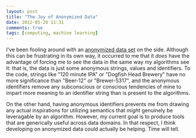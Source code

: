 ```yaml
---
layout: post
title: "The Joy of Anonymized Data"
date: 2012-05-20 11:31
comments: true
tags: [computing, machine learning]
---
```

I've been fooling around with an [anonymized data set](https://github.com/erikerlandson/ratorade/tree/master/data) on the side.  Although this can be frustrating in its own way, it occurred to me that it _does_ have the advantage of forcing me to see the data in the same way my algorithms see it: that is, the data is just some anonymous strings, values and identifiers.  To the code, strings like "120 minute IPA" or "Dogfish Head Brewery" have no more significance than "Beer-12" or "Brewer-5317", and the anonymous identifiers remove any subconscious or conscious tendencies of mine to impart more meaning to an identifier string than is present to the algorithms.

On the other hand, having anonymous identifiers prevents me from drawing any actual inspirations for utilizing semantics that _might_ genuinely be leveragable by an algorithm.  However, my current goal is to produce tools that are generically useful across data domains.  In that respect, I think developing on anonymized data could actually be helping.  Time will tell.
